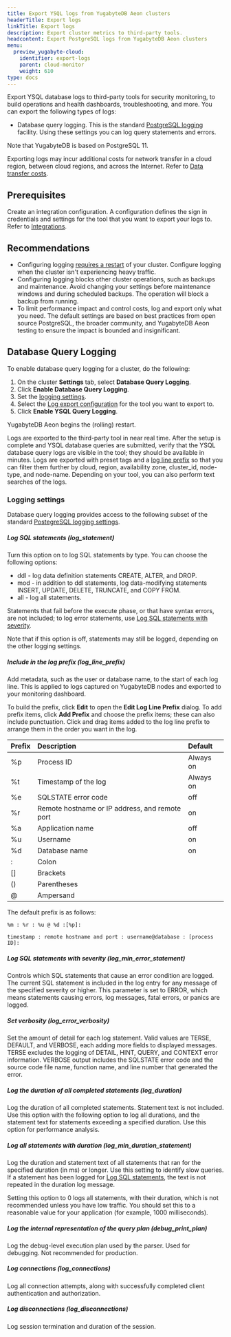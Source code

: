 ```yaml
---
title: Export YSQL logs from YugabyteDB Aeon clusters
headerTitle: Export logs
linkTitle: Export logs
description: Export cluster metrics to third-party tools.
headcontent: Export PostgreSQL logs from YugabyteDB Aeon clusters
menu:
  preview_yugabyte-cloud:
    identifier: export-logs
    parent: cloud-monitor
    weight: 610
type: docs
---
```


Export YSQL database logs to third-party tools for security monitoring, to build operations and health dashboards, troubleshooting, and more. You can export the following types of logs:

- Database query logging. This is the standard [PostgreSQL logging](https://www.postgresql.org/docs/11/runtime-config-logging.html) facility. Using these settings you can log query statements and errors.
<!-- Database audit logging. Using the [PostgreSQL Audit Extension](https://www.pgaudit.org/#) ([pgaudit](https://github.com/pgaudit/pgaudit/blob/1.3.2/README.md)), the audit log provides the exact database transactions, which is a compliance requirement for government, financial, or ISO certifications.
-->
Note that YugabyteDB is based on PostgreSQL 11<!-- and uses pgaudit v1.3.2-->.

Exporting logs may incur additional costs for network transfer in a cloud region, between cloud regions, and across the Internet. Refer to [Data transfer costs](../../cloud-admin/cloud-billing-costs/#data-transfer-costs).

## Prerequisites

Create an integration configuration. A configuration defines the sign in credentials and settings for the tool that you want to export your logs to. Refer to [Integrations](../managed-integrations).

## Recommendations

- Configuring logging [requires a restart](../../cloud-clusters/#locking-operations) of your cluster. Configure logging when the cluster isn't experiencing heavy traffic.
- Configuring logging blocks other cluster operations, such as backups and maintenance. Avoid changing your settings before maintenance windows and during scheduled backups. The operation will block a backup from running.
- To limit performance impact and control costs, log and export only what you need. The default settings are based on best practices from open source PostgreSQL, the broader community, and YugabyteDB Aeon testing to ensure the impact is bounded and insignificant.

## Database Query Logging

To enable database query logging for a cluster, do the following:

1. On the cluster **Settings** tab, select **Database Query Logging**.
1. Click **Enable Database Query Logging**.
1. Set the [logging settings](#logging-settings).
1. Select the [Log export configuration](../managed-integrations/) for the tool you want to export to.
1. Click **Enable YSQL Query Logging**.

YugabyteDB Aeon begins the (rolling) restart.

Logs are exported to the third-party tool in near real time. After the setup is complete and YSQL database queries are submitted, verify that the YSQL database query logs are visible in the tool; they should be available in minutes. Logs are exported with preset tags and a [log line prefix](#include-in-the-log-prefix-log-line-prefix) so that you can filter them further by cloud, region, availability zone, cluster_id, node-type, and node-name. Depending on your tool, you can also perform text searches of the logs.

### Logging settings

Database query logging provides access to the following subset of the standard [PostegreSQL logging settings](https://www.postgresql.org/docs/11/runtime-config-logging.html).

##### Log SQL statements (log_statement)

Turn this option on to log SQL statements by type. You can choose the following options:

- ddl - log data definition statements CREATE, ALTER, and DROP.
- mod - in addition to ddl statements, log data-modifying statements INSERT, UPDATE, DELETE, TRUNCATE, and COPY FROM.
- all - log all statements.

Statements that fail before the execute phase, or that have syntax errors, are not included; to log error statements, use [Log SQL statements with severity](#log-sql-statements-with-severity-log-min-error-statement).

Note that if this option is off, statements may still be logged, depending on the other logging settings.

##### Include in the log prefix (log_line_prefix)

Add metadata, such as the user or database name, to the start of each log line. This is applied to logs captured on YugabyteDB nodes and exported to your monitoring dashboard.

To build the prefix, click **Edit** to open the **Edit Log Line Prefix** dialog. To add prefix items, click **Add Prefix** and choose the prefix items; these can also include punctuation. Click and drag items added to the log line prefix to arrange them in the order you want in the log.

| Prefix | Description | Default |
| :--- | :--- | :--- |
| %p | Process ID | Always on |
| %t | Timestamp of the log | Always on |
| %e | SQLSTATE error code | off |
| %r | Remote hostname or IP address, and remote port | on |
| %a | Application name | off |
| %u | Username | on |
| %d | Database name | on |
| : | Colon |  |
| [] | Brackets |  |
| () | Parentheses |  |
| @ | Ampersand |  |

The default prefix is as follows:

```output
%m : %r : %u @ %d :[%p]:

timestamp : remote hostname and port : username@database : [process ID]:
```

##### Log SQL statements with severity (log_min_error_statement)

Controls which SQL statements that cause an error condition are logged. The current SQL statement is included in the log entry for any message of the specified severity or higher. This parameter is set to ERROR, which means statements causing errors, log messages, fatal errors, or panics are logged.

##### Set verbosity (log_error_verbosity)

Set the amount of detail for each log statement. Valid values are TERSE, DEFAULT, and VERBOSE, each adding more fields to displayed messages. TERSE excludes the logging of DETAIL, HINT, QUERY, and CONTEXT error information. VERBOSE output includes the SQLSTATE error code and the source code file name, function name, and line number that generated the error.

##### Log the duration of all completed statements (log_duration)

Log the duration of all completed statements. Statement text is not included. Use this option with the following option to log all durations, and the statement text for statements exceeding a specified duration. Use this option for performance analysis.

##### Log all statements with duration (log_min_duration_statement)

Log the duration and statement text of all statements that ran for the specified duration (in ms) or longer. Use this setting to identify slow queries. If a statement has been logged for [Log SQL statements](#log-sql-statements-log-statement), the text is not repeated in the duration log message.

Setting this option to 0 logs all statements, with their duration, which is not recommended unless you have low traffic. You should set this to a reasonable value for your application (for example, 1000 milliseconds)<!--, or use [log sampling](#sample-statements-with-duration-log_min_duration_sample-and-log_statement_sample_rate).This setting overrides [the sampling setting](#sample-statements-with-duration-log_min_duration_sample-and-log_statement_sample_rate); queries exceeding the minimum duration are not subject to sampling and are always logged -->.

<!--
##### Sample statements with duration (log_min_duration_sample and log_statement_sample_rate)

Log a sampling of statements that ran for a specified duration (in ms) or longer. These options are used together, typically to identify slow queries while minimizing the performance impact on high traffic clusters.

For example, to log 25% of queries exceeding 1000ms, set the sample rate to 25 per cent, and set the duration to 1000.

When duration is off, the sample rate has no effect.
-->

##### Log the internal representation of the query plan (debug_print_plan)

Log the debug-level execution plan used by the parser. Used for debugging. Not recommended for production.

##### Log connections (log_connections)

Log all connection attempts, along with successfully completed client authentication and authorization.

##### Log disconnections (log_disconnections)

Log session termination and duration of the session.

<!--
## Database Audit Log

To enable database audit logging for a cluster, do the following:

1. On the cluster **Settings** tab, select **Database Audit Log**.
1. Click **Enable Database Audit Logging**.
1. Select the YSQL statements to log.

    - **Read** - SELECT and COPY when the source is a relation or a query.
    - **Write** - INSERT, UPDATE, DELETE, TRUNCATE, and COPY when the destination is a relation.
    - **Function** - Function calls and DO blocks.
    - **Role** - Statements related to roles and privileges: GRANT, REVOKE, and CREATE/ALTER/DROP ROLE.
    - **DDL** - All DDL that is not included in the ROLE class.
    - **Misc** - Miscellaneous commands, such as DISCARD, FETCH, CHECKPOINT, VACUUM, and SET.

1. Configure the [YSQL audit log settings](#ysql-audit-log-settings).

1. Select the export configuration to use.

1. Click **Enable Database Audit Logging**.

YugabyteDB Aeon begins the rolling restart.

### YSQL audit log settings

The YSQL audit logging settings are derived from the settings for logging used by the pgaudit extension. Statements are always logged.

| Option | Description | Default |
| :----- | :----- | :------ |
| pgaudit.log_catalog | Log statements for the PostgreSQL system catalog relations in `pg_catalog`. These system catalog tables record system (as opposed to user) activity, such as metadata lookups and from third-party tools performing lookups.<br>These statements aren't required for typical auditing and you can disable this option to reduce noise in the log. | ON |
| pgaudit.log_client | Enable this option to echo log messages directly to clients such as [ysqlsh](../../../api/ysqlsh/) and psql. Log messages are printed directly to the shell, which can be helpful for debugging.<br>When enabled, you can set the level of logs that are output using `pgaudit.log_level`. | OFF |
| pgaudit.log_level | Sets the [severity level](https://www.postgresql.org/docs/11/runtime-config-logging.html#RUNTIME-CONFIG-SEVERITY-LEVELS) of logs written to clients when `pgaudit.log_client` is on. Use this setting for debugging and testing.<br>Values: DEBUG1 .. DEBUG5, INFO, NOTICE, WARNING, LOG.<br>ERROR, FATAL, and PANIC are not allowed.<br>`pgaudit.log_level` only applies when `pgaudit.log_client` is on; otherwise the default LOG level is used. | LOG |
| pgaudit.log_parameter | Include the parameters that were passed with the statement in the logs. When parameters are present, they are included in CSV format after the statement text. | OFF |
| pgaudit.log_relation | Create separate log entries for each relation (TABLE, VIEW, and so on) referenced in a SELECT or DML statement. This is a shortcut for exhaustive logging without using [object audit logging](../../../secure/audit-logging/object-audit-logging-ysql/). | OFF |
| pgaudit.log_statement_once | Ordinarily, statement text (and, if enabled, parameters) are included with every log entry. Enable this setting to only include statement text and parameters for the first entry for a statement or sub-statement combination. This makes for less verbose logging, but can make it more difficult to determine the statement that generated a log entry. | OFF |

## Learn more

- [Logging in YugabyteDB](../../../secure/audit-logging/)
- [PostgreSQL Error Reporting and Logging](https://www.postgresql.org/docs/11/runtime-config-logging.html)
- [Annotated PostgreSQL configuration settings](https://github.com/jberkus/annotated.conf)
-->